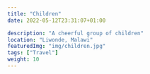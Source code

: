 ```yaml
---
title: "Children"
date: 2022-05-12T23:31:07+01:00

description: "A cheerful group of children"
location: "Liwonde, Malawi"
featuredImg: "img/children.jpg"
tags: ["Travel"]
weight: 10
---
```


